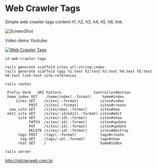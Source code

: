 # Web Crawler Tags

Simple web crawler tags content h1, h2, h3, h4, h5, h6, link.

![ScreenShot](https://raw.github.com/gilcierweb/web-crawler-tags/master/app/assets/images/print.png)

Video demo Youtube:

[![Web Crawler Tags](http://img.youtube.com/vi/wJa0Dqr1Iqo/0.jpg)](https://youtu.be/Dn5bIOnEpAY "Web Crawler Tags")

```shell
cd web-crawler-tags

rails generate scaffold sites url:string:index 
rails generate scaffold tags h1:text h2:text h3:text h4:text h5:text h6:text link:text site:references

rails routes

 Prefix Verb   URI Pattern               Controller#Action
 home_index GET    /home/index(.:format)     home#index
     sites GET    /sites(.:format)          sites#index
           POST   /sites(.:format)          sites#create
  new_site GET    /sites/new(.:format)      sites#new
 edit_site GET    /sites/:id/edit(.:format) sites#edit
      site GET    /sites/:id(.:format)      sites#show
           PATCH  /sites/:id(.:format)      sites#update
           PUT    /sites/:id(.:format)      sites#update
           DELETE /sites/:id(.:format)      sites#destroy
      tags POST   /tags(.:format)           tags#create
       tag GET    /tags/:id(.:format)       tags#show
      root GET    /                         home#index

rails server

```

http://gilcierweb.com.br